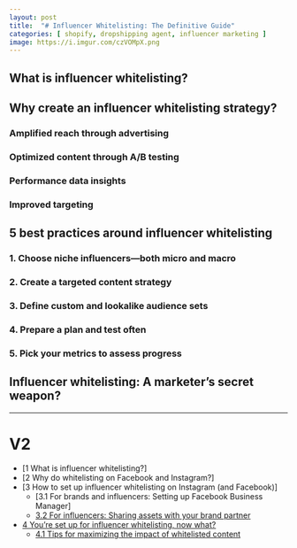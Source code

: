 ```yaml
---
layout: post
title:  "# Influencer Whitelisting: The Definitive Guide"
categories: [ shopify, dropshipping agent, influencer marketing ]
image: https://i.imgur.com/czVOMpX.png
---
```


## **What is influencer whitelisting?**
## **Why create an influencer whitelisting strategy?**
### **Amplified reach through advertising**
### **Optimized content through A/B testing**
### **Performance data insights**
### **Improved targeting**
## **5 best practices around influencer whitelisting**
### 1. Choose niche influencers—both micro and macro
### **2. Create a targeted content strategy**
### **3. Define custom and lookalike audience sets**
### **4. Prepare a plan and test often**
### 5. Pick your metrics to assess progress
## **Influencer whitelisting: A marketer’s secret weapon?**

---
# V2
-   [1  What is influencer whitelisting?]
-   [2  Why do whitelisting on Facebook and Instagram?]
-   [3  How to set up influencer whitelisting on Instagram (and Facebook)]
    -   [3.1  For brands and influencers: Setting up Facebook Business Manager]
    -   [3.2  For influencers: Sharing assets with your brand partner](https://www.upfluence.com/influencer-marketing/how-to-guide-influencer-whitelisting-for-instagram-and-facebook#For_influencers_Sharing_assets_with_your_brand_partner)
-   [4  You’re set up for influencer whitelisting, now what?](https://www.upfluence.com/influencer-marketing/how-to-guide-influencer-whitelisting-for-instagram-and-facebook#Youre_set_up_for_influencer_whitelisting_now_what)
    -   [4.1  Tips for maximizing the impact of whitelisted content](https://www.upfluence.com/influencer-marketing/how-to-guide-influencer-whitelisting-for-instagram-and-facebook#Tips_for_maximizing_the_impact_of_whitelisted_content)
<!--stackedit_data:
eyJoaXN0b3J5IjpbLTYxMjgwOTY2N119
-->